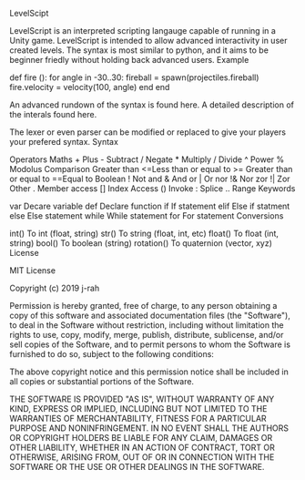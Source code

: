 LevelScipt

LevelScript is an interpreted scripting langauge capable of running in a Unity game. LevelScript is intended to allow advanced interactivity in user created levels. The syntax is most similar to python, and it aims to be beginner friedly without holding back advanced users.
Example

def fire ():
  for angle in -30..30:
    fireball = spawn(projectiles.fireball)
    fire.velocity = velocity(100, angle)
  end
end

An advanced rundown of the syntax is found here.
A detailed description of the interals found here.

The lexer or even parser can be modified or replaced to give your players your prefered syntax.
Syntax

Operators Maths + Plus - Subtract / Negate * Multiply / Divide ^ Power % Modolus Comparison <Less than >Greater than <=Less than or equal to >= Greater than or equal to ==Equal to Boolean ! Not and & And or | Or nor !& Nor zor !| Zor Other . Member access [] Index Access () Invoke : Splice .. Range
Keywords

var Decare variable def Declare function if If statement elif Else if statment else Else statement while While statement for For statement
Conversions

int() To int (float, string) str() To string (float, int, etc) float() To float (int, string) bool() To boolean (string) rotation() To quaternion (vector, xyz)
License

MIT License

Copyright (c) 2019 j-rah

Permission is hereby granted, free of charge, to any person obtaining a copy of this software and associated documentation files (the "Software"), to deal in the Software without restriction, including without limitation the rights to use, copy, modify, merge, publish, distribute, sublicense, and/or sell copies of the Software, and to permit persons to whom the Software is furnished to do so, subject to the following conditions:

The above copyright notice and this permission notice shall be included in all copies or substantial portions of the Software.

THE SOFTWARE IS PROVIDED "AS IS", WITHOUT WARRANTY OF ANY KIND, EXPRESS OR IMPLIED, INCLUDING BUT NOT LIMITED TO THE WARRANTIES OF MERCHANTABILITY, FITNESS FOR A PARTICULAR PURPOSE AND NONINFRINGEMENT. IN NO EVENT SHALL THE AUTHORS OR COPYRIGHT HOLDERS BE LIABLE FOR ANY CLAIM, DAMAGES OR OTHER LIABILITY, WHETHER IN AN ACTION OF CONTRACT, TORT OR OTHERWISE, ARISING FROM, OUT OF OR IN CONNECTION WITH THE SOFTWARE OR THE USE OR OTHER DEALINGS IN THE SOFTWARE.
